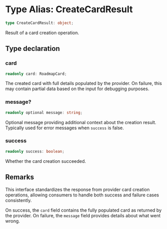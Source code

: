 # Type Alias: CreateCardResult

```ts
type CreateCardResult: object;
```

Result of a card creation operation.

## Type declaration

### card

```ts
readonly card: RoadmapCard;
```

The created card with full details populated by the provider.
On failure, this may contain partial data based on the input for debugging purposes.

### message?

```ts
readonly optional message: string;
```

Optional message providing additional context about the creation result.
Typically used for error messages when `success` is false.

### success

```ts
readonly success: boolean;
```

Whether the card creation succeeded.

## Remarks

This interface standardizes the response from provider card creation operations, allowing
consumers to handle both success and failure cases consistently.

On success, the `card` field contains the fully populated card as returned by the provider.
On failure, the `message` field provides details about what went wrong.
